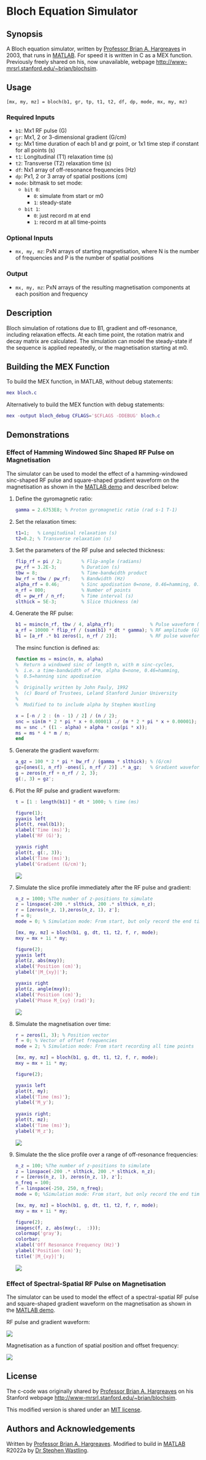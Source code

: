 # Bloch Equation Simulator

## Synopsis
A Bloch equation simulator, written by 
[Professor Brian A. Hargreaves](mailto:bah@stanford.edu) in 2003, that runs in 
[MATLAB](https://www.mathworks.com). For speed it is written in C as a MEX function. 
Previously freely shared on his, now unavailable, webpage 
http://www-mrsrl.stanford.edu/~brian/blochsim.

## Usage
```
[mx, my, mz] = bloch(b1, gr, tp, t1, t2, df, dp, mode, mx, my, mz)
```

### Required Inputs 
- `b1`: Mx1 RF pulse (G)
- `gr`: Mx1, 2 or 3-dimensional gradient (G/cm)
- `tp`: Mx1 time duration of each b1 and gr point, or 1x1 time step if constant 
for all points (s) 
- `t1`: Longitudinal (T1) relaxation time (s)
- `t2`: Transverse (T2) relaxation time (s)
- `df`: Nx1 array of off-resonance frequencies (Hz)
- `dp`: Px1, 2 or 3 array of spatial positions (cm)
- `mode`: bitmask to set mode:
  - `bit 0`: 
    - `0`: simulate from start or m0
    - `1`: steady-state
  - `bit 1`: 
    - `0`: just record m at end
    - `1`: record m at all time-points


### Optional Inputs
- `mx, my, mz`: PxN arrays of starting magnetisation, where N is the number of
 frequencies and P is the number of spatial positions

### Output
- `mx, my, mz`: PxN arrays of the resulting magnetisation components at each 
position and frequency


## Description
Bloch simulation of rotations due to B1, gradient and off-resonance, including
relaxation effects. At each time point, the rotation matrix and decay matrix 
are calculated. The simulation can model the steady-state if the sequence is 
applied repeatedly, or the magnetisation starting at m0.

## Building the MEX Function
To build the MEX function, in MATLAB, without debug statements:
```matlab
mex bloch.c
```

Alternatively to build the MEX function with debug statements:
```matlab
mex -output bloch_debug CFLAGS='$CFLAGS -DDEBUG' bloch.c
```

## Demonstrations

### Effect of Hamming Windowed Sinc Shaped RF Pulse on Magnetisation
The simulator can be used to model the effect of a hamming-windowed sinc-shaped 
RF pulse and square-shaped gradient waveform on the magnetisation as 
shown in the [MATLAB demo](./sinc_demo/sinc_demo.m) and described below:

1. Define the gyromagnetic ratio:
    ```matlab
    gamma = 2.6753E8; % Proton gyromagnetic ratio (rad s-1 T-1)
    ```

2. Set the relaxation times:
    ```matlab
    t1=1;   % Longitudinal relaxation (s)
    t2=0.2; % Transverse relaxation (s)
    ```

3. Set the parameters of the RF pulse and selected thickness:
    ```matlab
    flip_rf = pi / 2;       % Flip-angle (radians)
    pw_rf = 3.2E-3;         % Duration (s)
    tbw = 8;                % Time-bandwidth product 
    bw_rf = tbw / pw_rf;    % Bandwidth (Hz)
    alpha_rf = 0.46;        % Sinc apodisation 0=none, 0.46=hamming, 0.5=hanning
    n_rf = 800;             % Number of points
    dt = pw_rf / n_rf;      % Time interval (s)
    slthick = 5E-3;         % Slice thickness (m)
    ```

4. Generate the RF pulse: 
    ```matlab
    b1 = msinc(n_rf, tbw / 4, alpha_rf);             % Pulse waveform (unitless)
    a_rf = 10000 * flip_rf / (sum(b1) * dt * gamma); % RF amplitude (G)
    b1 = [a_rf .* b1 zeros(1, n_rf / 2)];            % RF pulse waveform (G)
    ```

    The msinc function is defined as:
    ```matlab
    function ms = msinc(n, m, alpha)
    %  Return a windowed sinc of length n, with m sinc-cycles,
    %  i.e. a time-bandwidth of 4*m, alpha 0=none, 0.46=hamming, 
    %  0.5=hanning sinc apodisation
    %
    %  Originally written by John Pauly, 1992
    %  (c) Board of Trustees, Leland Stanford Junior University
    %
    %  Modified to to include alpha by Stephen Wastling
    
    x = [-n / 2 : (n - 1) / 2] / (n / 2);
    snc = sin(m * 2 * pi * x + 0.00001) ./ (m * 2 * pi * x + 0.00001);
    ms = snc .* ((1 - alpha) + alpha * cos(pi * x));
    ms = ms * 4 * m / n;
    end
    ```

5. Generate the gradient waveform: 
    ```matlab
    a_gz = 100 * 2 * pi * bw_rf / (gamma * slthick); % (G/cm)
    gz=[ones(1, n_rf) -ones(1, n_rf / 2)] .* a_gz;   % Gradient waveform (G/cm)
    g = zeros(n_rf + n_rf / 2, 3);
    g(:, 3) = gz';
    ```
   
6. Plot the RF pulse and gradient waveform:
    ```matlab
   t = [1 : length(b1)] * dt * 1000; % time (ms)

    figure(1);
    yyaxis left
    plot(t, real(b1));
    xlabel('Time (ms)');
    ylabel('RF (G)');
    
    yyaxis right
    plot(t, g(:, 3));
    xlabel('Time (ms)');
    ylabel('Gradient (G/cm)'); 
   ```
   
   ![](./sinc_demo/sinc_demo_rf_pulse.png)
   
7. Simulate the slice profile immediately after the RF pulse and gradient:
    ```matlab
    n_z = 1000; %The number of z-positions to simulate
    z = linspace(-200 .* slthick, 200 .* slthick, n_z);
    r = [zeros(n_z, 1),zeros(n_z, 1), z'];
    f = 0; 
    mode = 0; % Simulation mode: From start, but only record the end timepoint
   
    [mx, my, mz] = bloch(b1, g, dt, t1, t2, f, r, mode);
    mxy = mx + 1i * my;
   
    figure(2);  
    yyaxis left
    plot(z, abs(mxy));
    xlabel('Position (cm)');
    ylabel('|M_{xy}|');
    
    yyaxis right
    plot(z, angle(mxy));
    xlabel('Position (cm)');
    ylabel('Phase M_{xy} (rad)');
    ```

   ![](./sinc_demo/sinc_demo_slice_profile.png)

8. Simulate the magnetisation over time:
    ```matlab
    r = zeros(1, 3); % Position vector
    f = 0; % Vector of offset frequencies
    mode = 2; % Simulation mode: From start recording all time points
   
    [mx, my, mz] = bloch(b1, g, dt, t1, t2, f, r, mode);
    mxy = mx + 1i * my;
   
    figure(2);  
   
    yyaxis left
    plot(t, my);
    xlabel('Time (ms)');
    ylabel('M_y');
        
    yyaxis right;
    plot(t, mz);
    xlabel('Time (ms)');
    ylabel('M_z');
    ```
   ![](./sinc_demo/sinc_demo_time_course.png)
   
9. Simulate the the slice profile over a range of off-resonance frequencies:
    ```matlab
    n_z = 100; %The number of z-positions to simulate
    z = linspace(-200 .* slthick, 200 .* slthick, n_z);
    r = [zeros(n_z, 1), zeros(n_z, 1), z'];
    n_freq = 100;
    f = linspace(-250, 250, n_freq);
    mode = 0; %Simulation mode: From start, but only record the end timepoint
   
    [mx, my, mz] = bloch(b1, g, dt, t1, t2, f, r, mode);
    mxy = mx + 1i * my;
   
    figure(2);  
    imagesc(f, z, abs(mxy(:,  :)));
    colormap('gray');
    colorbar;
    xlabel('Off Resonance Frequency (Hz)') 
    ylabel('Position (cm)');
    title('|M_{xy}|');
    ```
   
      ![](./sinc_demo/sinc_demo_off_resonance.png)

### Effect of Spectral-Spatial RF Pulse on Magnetisation
The simulator can be used to model the effect of a spectral-spatial RF pulse 
and square-shaped gradient waveform on the magnetisation as 
shown in the [MATLAB demo](./spsp_demo/spsp_demo.m).

RF pulse and gradient waveform:

![](./spsp_demo/spsp_demo_rf_gradient.png)

Magnetisation as a function of spatial position and offset frequency:

![](./spsp_demo/spsp_demo_magnetisation.png)

## License
The c-code was originally shared by [Professor Brian A. Hargreaves](mailto:bah@stanford.edu) 
on his Stanford webpage http://www-mrsrl.stanford.edu/~brian/blochsim.

This modified version is shared under an [MIT license](./LICENSE).

## Authors and Acknowledgements
Written by [Professor Brian A. Hargreaves](mailto:bah@stanford.edu). Modified 
to build in [MATLAB](https://www.mathworks.com) R2022a by 
[Dr Stephen Wastling](mailto:stephen.wastling@nhs.net).
